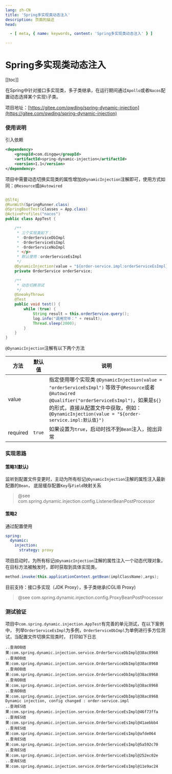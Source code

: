 ```yaml
---
lang: zh-CN
title: 'Spring多实现类动态注入'
description: 页面的描述
head:

  - [ meta, { name: keywords, content: 'Spring多实现类动态注入' } ]

---
```


# Spring多实现类动态注入

[[toc]]

在Spring中针对接口多实现类，多子类继承，在运行期间通过`Apollo`或者`Nacos`配置动态选择某个实现\子类。

项目地址：[https://gitee.com/qwding/spring-dynamic-injection](https://gitee.com/qwding/spring-dynamic-injection)

### 使用说明

引入依赖

```xml
<dependency>
    <groupId>com.dingqw</groupId>
    <artifactId>spring-dynamic-injection</artifactId>
    <version>1.1</version>
</dependency>
```

项目中需要动态切换实现类的属性增加`@DynamicInjection`注解即可，使用方式如同：`@Resource`或`@Autowired`

```java

@Slf4j
@RunWith(SpringRunner.class)
@SpringBootTest(classes = App.class)
@ActiveProfiles("nacos")
public class AppTest {

    /**
     * 三个实现类如下：
     * -OrderServiceDbImpl
     * -OrderServiceEsImpl
     * -OrderServiceNoImpl
     * </p>
     * 默认使用：orderServiceEsImpl
     */
    @DynamicInjection(value = "${order-service.impl:orderServiceEsImpl}")
    private OrderService orderService;

    /**
     * 动态切换测试
     */
    @SneakyThrows
    @Test
    public void test() {
        while (true) {
            String result = this.orderService.query();
            log.info("调用完毕：" + result);
            Thread.sleep(2000);
        }
    }
}
```

`@DynamicInjection`注解有以下两个方法

| 方法       | 默认值    | 说明                                                                                                                                                                                                           |
|----------|--------|--------------------------------------------------------------------------------------------------------------------------------------------------------------------------------------------------------------|
| value    |        | 指定使用哪个实现类 `@DynamicInjection(value = "orderServiceEsImpl")` 等效于`@Resource`或者`@Autowired @Qualifier("orderServiceEsImpl")`，如果是`${}`的形式，直接从配置文件中获取，例如：`@DynamicInjection(value = "${order-service.impl:默认值}")` |
| required | `true` | 如果设置为`true`，启动时找不到`Bean`注入，抛出异常                                                                                                                                                                              |

### 实现思路

#### 策略1(默认)

监听到配置文件变更时，主动为所有标记`@DynamicInjection`注解的属性注入最新配置的`Bean`，
底层缓存配置`Key`与`Field`映射关系

> @see com.spring.dynamic.injection.config.ListenerBeanPostProcessor

#### 策略2

通过配置使用

```yaml
spring:
  dynamic:
    injection:
      strategy: proxy
```

项目启动时，为所有标记`@DynamicInjection`注解的属性注入一个动态代理对象，在目标方法被触发时，即时获取到具体实现类。

```java
method.invoke(this.applicationContext.getBean(implClassName),args);
```

目前支持：接口多实现（JDK Proxy），多子类继承(CGLIB Proxy)

> @see com.spring.dynamic.injection.config.ProxyBeanPostProcessor

### 测试验证

项目中`com.spring.dynamic.injection.AppTest`有完善的单元测试，在以下案例中，
列举`OrderServiceEsImpl`为多例，`OrderServiceDbImpl`为单例进行多方位测试，当配置文件切换实现类时，
打印如下日志

```text
..查询DB结果:com.spring.dynamic.injection.service.OrderServiceDbImpl@38ac8968 
..查询DB结果:com.spring.dynamic.injection.service.OrderServiceDbImpl@38ac8968 
..查询DB结果:com.spring.dynamic.injection.service.OrderServiceDbImpl@38ac8968 
..查询DB结果:com.spring.dynamic.injection.service.OrderServiceDbImpl@38ac8968 
..查询DB结果:com.spring.dynamic.injection.service.OrderServiceDbImpl@38ac8968 
Dynamic injection, config changed : order-service.impl 
..查询ES结果:com.spring.dynamic.injection.service.OrderServiceEsImpl@46f73ffa 
..查询ES结果:com.spring.dynamic.injection.service.OrderServiceEsImpl@41aebbb4 
..查询ES结果:com.spring.dynamic.injection.service.OrderServiceEsImpl@afde064 
..查询ES结果:com.spring.dynamic.injection.service.OrderServiceEsImpl@5a592c70 
..查询ES结果:com.spring.dynamic.injection.service.OrderServiceEsImpl@252ec02e 
..查询ES结果:com.spring.dynamic.injection.service.OrderServiceEsImpl@11e9ac24 
```

<Comment></Comment>